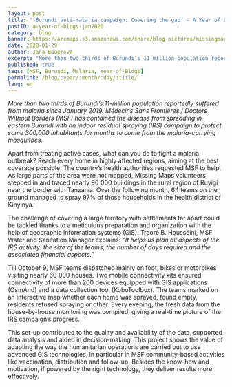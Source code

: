 ```yaml
---
layout: post
title: "‘Burundi anti-malaria campaign: Covering the gap’ - A Year of Blogs - January 2020"
postID: a-year-of-blogs-jan2020
category: blog
banner: https://arcmaps.s3.amazonaws.com/share/blog-pictures/missingmaps-blog_20200129_BurundiMap.PNG
date: 2020-01-29
author: Jana Bauerová
excerpt: "More than two thirds of Burundi’s 11-million population reportedly suffered from malaria since January 2019. Médecins Sans Frontières / Doctors Without Borders (MSF) has contained the disease from spreading in eastern Burundi with an indoor residual spraying (IRS) campaign to protect some 300,000 inhabitants for months to come from the malaria-carrying mosquitoes."
published: true
tags: [MSF, Burundi, Malaria, Year-of-Blogs]
permalink: /blog/:year/:month/:day/:title/
lang: en
---
```


*More than two thirds of Burundi’s 11-million population reportedly suffered from malaria since January 2019. Médecins Sans Frontières / Doctors Without Borders (MSF) has contained the disease from spreading in eastern Burundi with an indoor residual spraying (IRS) campaign to protect some 300,000 inhabitants for months to come from the malaria-carrying mosquitoes.* 

Apart from treating active cases, what can you do to fight a malaria outbreak? Reach every home in highly affected regions, aiming at the best coverage possible. The country’s health authorities requested MSF to help. As large parts of the area were not mapped, Missing Maps volunteers stepped in and traced nearly 90 000 buildings in the rural region of Ruyigi near the border with Tanzania. Over the following month, 64 teams on the ground managed to spray 97% of those households in the health district of Kinyinya.

The challenge of covering a large territory with settlements far apart could be tackled thanks to a meticulous preparation and organization with the help of geographic information systems (GIS). Traoré B. Housséini, MSF Water and Sanitation Manager explains: *"It helps us plan all aspects of the IRS activity: the size of the teams, the number of days required and the associated financial aspects."*

Till October 9, MSF teams dispatched mainly on foot, bikes or motorbikes visiting nearly 60 000 houses. Two mobile connectivity kits ensured connectivity of more than 200 devices equipped with GIS applications (OsmAnd) and a data collection tool (KoboToolbox). The teams marked on an interactive map whether each home was sprayed, found empty, residents refused spraying or other. Every evening, the fresh data from the house-by-house monitoring was compiled, giving a real-time picture of the IRS campaign’s progress. 

This set-up contributed to the quality and availability of the data, supported data analysis and aided in decision-making. This project shows the value of adapting the way the humanitarian operations are carried out to use advanced GIS technologies, in particular in MSF community-based activities like vaccination, distribution and follow-up. Besides the know-how and motivation, if powered by the right technology, they deliver results more effectively.
